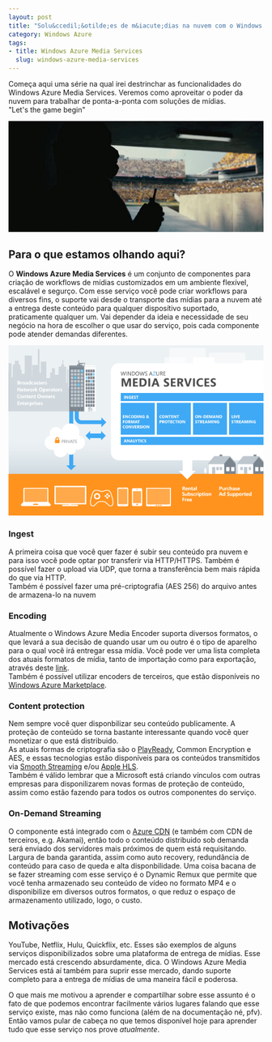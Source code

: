 ```yaml
--- 
layout: post
title: "Solu&ccedil;&otilde;es de m&iacute;dias na nuvem com o Windows Azure Media Services"
category: Windows Azure
tags: 
- title: Windows Azure Media Services
  slug: windows-azure-media-services
---
```


Começa aqui uma série na qual irei destrinchar as funcionalidades do Windows Azure Media Services. Veremos como aproveitar o poder da nuvem para trabalhar de ponta-a-ponta com soluções de mídias.  
"Let's the game begin"

<img src="/posts_images/22-01-bane.jpg" class="post_img" />   

## Para o que estamos olhando aqui?

O **Windows Azure Media Services** é um conjunto de componentes para criação de workflows de mídias customizados em um ambiente flexível, escalável e segurço. Com esse serviço você pode criar workflows para diversos fins, o suporte vai desde o transporte das mídias para a nuvem até a entrega deste conteúdo para qualquer disposítivo suportado, praticamente qualquer um. 
Vai depender da ideia e necessidade de seu negócio na hora de escolher o que usar do serviço, pois cada componente pode atender demandas diferentes.

<img src="/posts_images/22-01-media-services.png" class="post_img" />   

### Ingest  

A primeira coisa que você quer fazer é subir seu conteúdo pra nuvem e para isso você pode optar por transferir via HTTP/HTTPS. Também é possível fazer o upload via UDP, que torna a transferência bem mais rápida do que via HTTP.  
Também é possível fazer uma pré-criptografia (AES 256) do arquivo antes de armazena-lo na nuvem

### Encoding

Atualmente o Windows Azure Media Encoder suporta diversos formatos, o que levará a sua decisão de quando usar um ou outro é o tipo de aparelho para o qual você irá entregar essa mídia.
Você pode ver uma lista completa dos atuais formatos de mídia, tanto de importação como para exportação, através deste [link][encoding].  
Também é possível utilizar encoders de terceiros, que estão disponíveis no [Windows Azure Marketplace][mkt_place].

### Content protection

Nem sempre você quer disponbilizar seu conteúdo publicamente. A proteção de conteúdo se torna bastante interessante quando você quer monetizar o que está distribuido.  
As atuais formas de criptografia são o [PlayReady][playready], Common Encryption e AES, e essas tecnologias estão disponíveis para os conteúdos transmitidos via [Smooth Streaming][smooth-streaming] e/ou [Apple HLS][apple-hls].  
Também é válido lembrar que a Microsoft está criando vínculos com outras empresas para disponilizarem novas formas de proteção de conteúdo, assim como estão fazendo para todos os outros componentes do serviço.

### On-Demand Streaming

O componente está integrado com o [Azure CDN][azure-cdn] (e também com CDN de terceiros, e.g. Akamai), então todo o conteúdo distribuido sob demanda será enviado dos servidores mais próximos de quem está requisitando.  
Largura de banda garantida, assim como auto recovery, redundância de conteúdo para caso de queda e alta disponbilidade.
Uma coisa bacana de se fazer streaming com esse serviço é o Dynamic Remux que permite que você tenha armazenado seu conteúdo de vídeo no formato MP4 e o disponibilize em diversos outros formatos, o que reduz o espaço de armazenamento utilizado, logo, o custo.

## Motivações

YouTube, Netflix, Hulu, Quickflix, etc. Esses são exemplos de alguns serviços disponibilizados sobre uma plataforma de entrega de mídias. Esse mercado está crescendo absurdamente, dica. O Windows Azure Media Services está aí também para suprir esse mercado, dando suporte completo para a entrega de mídias de uma maneira fácil e poderosa.

O que mais me motivou a aprender e compartilhar sobre esse assunto é o fato de que podemos encontrar facilmente vários lugares falando que esse serviço existe, mas não como funciona (além de na documentação né, pfv). Então vamos pular de cabeça no que temos disponível hoje para aprender tudo que esse serviço nos prove *atualmente*.

[encoding]: http://msdn.microsoft.com/en-us/library/windowsazure/hh973634.aspx#import_formats
[mkt_place]: https://datamarket.azure.com/
[smooth-streaming]: http://www.iis.net/downloads/microsoft/smooth-streaming
[apple-hls]: https://developer.apple.com/resources/http-streaming/
[playready]: http://www.microsoft.com/playready/
[azure-cdn]: http://www.windowsazure.com/en-us/home/features/caching/